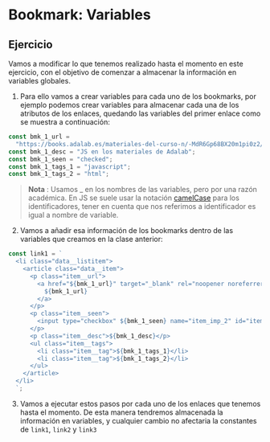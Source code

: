 # Bookmark: Variables

## Ejercicio

Vamos a modificar lo que tenemos realizado hasta el momento en este ejercicio, con el objetivo de comenzar a almacenar la información en variables globales.

1. Para ello vamos a crear variables para cada uno de los bookmarks, por ejemplo podemos crear variables para almacenar cada una de los atributos de los enlaces, quedando las variables del primer enlace como se muestra a continuación:

```js
const bmk_1_url =
  "https://books.adalab.es/materiales-del-curso-n/-MdR6Gp68BX20m1pi0z2/modulo-2-programando-la-web/javascript/2_1_intro_a_la_programacion";
const bmk_1_desc = "JS en los materiales de Adalab";
const bmk_1_seen = "checked";
const bmk_1_tags_1 = "javascript";
const bmk_1_tags_2 = "html";
```

> **Nota** : Usamos \_ en los nombres de las variables, pero por una razón académica.
> En JS se suele usar la notación [camelCase](https://es.wikipedia.org/wiki/Camel_case) para los identificadores, tener en cuenta que nos referimos a identificador es igual a nombre de variable.

2. Vamos a añadir esa información de los bookmarks dentro de las variables que creamos en la clase anterior:

```js
const link1 = `
  <li class="data__listitem">
    <article class="data__item">
      <p class="item__url">
        <a href="${bmk_1_url}" target="_blank" rel="noopener noreferrer">
          ${bmk_1_url}
        </a>
      </p>
      <p class="item__seen">
        <input type="checkbox" ${bmk_1_seen} name="item_imp_2" id="item_imp_2">
      </p>
      <p class="item__desc">${bmk_1_desc}</p>
      <ul class="item__tags">
        <li class="item__tag">${bmk_1_tags_1}</li>
        <li class="item__tag">${bmk_1_tags_2}</li>
      </ul>
    </article>
  </li>
  `;
```

3. Vamos a ejecutar estos pasos por cada uno de los enlaces que tenemos hasta el momento. De esta manera tendremos almacenada la información en variables, y cualquier cambio no afectaria la constantes de `link1`, `link2` y `link3`
